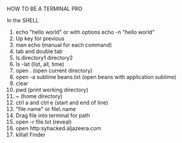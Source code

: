 HOW TO BE A TERMINAL PRO

In the SHELL

1. echo "hello world" or with options echo -n "hello world"
2. Up key for previous
3. man echo (manual for each command)
4. tab and double tab
5. ls directory1 directory2
6. ls -lat (list, all, time)
7. open . (open current directory)
8. open -a sublime beans.txt (open beans with application sublime)
9. clear
10. pwd (print working directory)
11. ~ (home directory)
12. ctrl a and ctrl e (start and end of line)
13. "file name" or file\ name 
14. Drag file into terminal for path
15. open -r file.txt (reveal)
16. open http:syhacked.aljazeera.com
17. killall Finder
